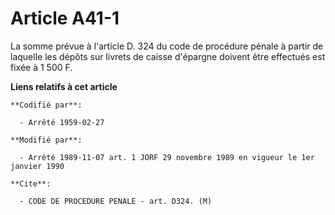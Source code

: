 # Article A41-1

La somme prévue à l'article D. 324 du code de procédure pénale à partir de laquelle les dépôts sur livrets de caisse
d'épargne doivent être effectués est fixée à 1 500 F.

**Liens relatifs à cet article**

	**Codifié par**:

	  - Arrêté 1959-02-27

	**Modifié par**:

	  - Arrêté 1989-11-07 art. 1 JORF 29 novembre 1989 en vigueur le 1er janvier 1990

	**Cite**:

	  - CODE DE PROCEDURE PENALE - art. D324. (M)
